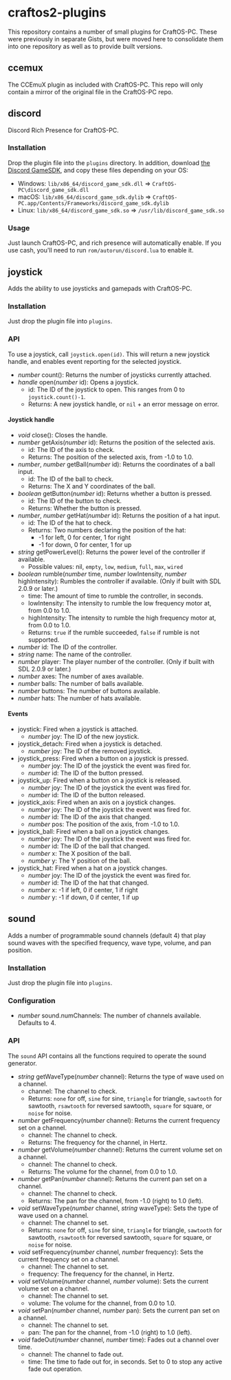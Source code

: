 # craftos2-plugins
This repository contains a number of small plugins for CraftOS-PC. These were previously in separate Gists, but were moved here to consolidate them into one repository as well as to provide built versions.

## ccemux
The CCEmuX plugin as included with CraftOS-PC. This repo will only contain a mirror of the original file in the CraftOS-PC repo.

## discord
Discord Rich Presence for CraftOS-PC.

### Installation
Drop the plugin file into the `plugins` directory. In addition, download [the Discord GameSDK](https://dl-game-sdk.discordapp.net/2.5.6/discord_game_sdk.zip), and copy these files depending on your OS:
* Windows: `lib/x86_64/discord_game_sdk.dll` => `CraftOS-PC\discord_game_sdk.dll`
* macOS: `lib/x86_64/discord_game_sdk.dylib` => `CraftOS-PC.app/Contents/Frameworks/discord_game_sdk.dylib`
* Linux: `lib/x86_64/discord_game_sdk.so` => `/usr/lib/discord_game_sdk.so`

### Usage
Just launch CraftOS-PC, and rich presence will automatically enable. If you use cash, you'll need to run `rom/autorun/discord.lua` to enable it.

## joystick
Adds the ability to use joysticks and gamepads with CraftOS-PC.

### Installation
Just drop the plugin file into `plugins`.

### API
To use a joystick, call `joystick.open(id)`. This will return a new joystick handle, and enables event reporting for the selected joystick.

* *number* count(): Returns the number of joysticks currently attached.
* *handle* open(*number* id): Opens a joystick.
  * id: The ID of the joystick to open. This ranges from 0 to `joystick.count()-1`.
  * Returns: A new joystick handle, or `nil` + an error message on error.

#### Joystick handle
* *void* close(): Closes the handle.
* *number* getAxis(*number* id): Returns the position of the selected axis.
  * id: The ID of the axis to check.
  * Returns: The position of the selected axis, from -1.0 to 1.0.
* *number*, *number* getBall(*number* id): Returns the coordinates of a ball input.
  * id: The ID of the ball to check.
  * Returns: The X and Y coordinates of the ball.
* *boolean* getButton(*number* id): Returns whether a button is pressed.
  * id: The ID of the button to check.
  * Returns: Whether the button is pressed.
* *number*, *number* getHat(*number* id): Returns the position of a hat input.
  * id: The ID of the hat to check.
  * Returns: Two numbers declaring the position of the hat:
    * -1 for left, 0 for center, 1 for right
    * -1 for down, 0 for center, 1 for up
* *string* getPowerLevel(): Returns the power level of the controller if available.
  * Possible values: nil, `empty`, `low`, `medium`, `full`, `max`, `wired`
* *boolean* rumble(*number* time, *number* lowIntensity, *number* highIntensity): Rumbles the controller if available. (Only if built with SDL 2.0.9 or later.)
  * time: The amount of time to rumble the controller, in seconds.
  * lowIntensity: The intensity to rumble the low frequency motor at, from 0.0 to 1.0.
  * highIntensity: The intensity to rumble the high frequency motor at, from 0.0 to 1.0.
  * Returns: `true` if the rumble succeeded, `false` if rumble is not supported.
* *number* id: The ID of the controller.
* *string* name: The name of the controller.
* *number* player: The player number of the controller. (Only if built with SDL 2.0.9 or later.)
* *number* axes: The number of axes available.
* *number* balls: The number of balls available.
* *number* buttons: The number of buttons available.
* *number* hats: The number of hats available.

#### Events
* joystick: Fired when a joystick is attached.
  * *number* joy: The ID of the new joystick.
* joystick_detach: Fired when a joystick is detached.
  * *number* joy: The ID of the removed joystick.
* joystick_press: Fired when a button on a joystick is pressed.
  * *number* joy: The ID of the joystick the event was fired for.
  * *number* id: The ID of the button pressed.
* joystick_up: Fired when a button on a joystick is released.
  * *number* joy: The ID of the joystick the event was fired for.
  * *number* id: The ID of the button released.
* joystick_axis: Fired when an axis on a joystick changes.
  * *number* joy: The ID of the joystick the event was fired for.
  * *number* id: The ID of the axis that changed.
  * *number* pos: The position of the axis, from -1.0 to 1.0.
* joystick_ball: Fired when a ball on a joystick changes.
  * *number* joy: The ID of the joystick the event was fired for.
  * *number* id: The ID of the ball that changed.
  * *number* x: The X position of the ball.
  * *number* y: The Y position of the ball.
* joystick_hat: Fired when a hat on a joystick changes.
  * *number* joy: The ID of the joystick the event was fired for.
  * *number* id: The ID of the hat that changed.
  * *number* x: -1 if left, 0 if center, 1 if right
  * *number* y: -1 if down, 0 if center, 1 if up

## sound
Adds a number of programmable sound channels (default 4) that play sound waves with the specified frequency, wave type, volume, and pan position.

### Installation
Just drop the plugin file into `plugins`.

### Configuration
* *number* sound.numChannels: The number of channels available. Defaults to 4.

### API
The `sound` API contains all the functions required to operate the sound generator.

* *string* getWaveType(*number* channel): Returns the type of wave used on a channel.
  * channel: The channel to check.
  * Returns: `none` for off, `sine` for sine, `triangle` for triangle, `sawtooth` for sawtooth, `rsawtooth` for reversed sawtooth, `square` for square, or `noise` for noise.
* *number* getFrequency(*number* channel): Returns the current frequency set on a channel.
  * channel: The channel to check.
  * Returns: The frequency for the channel, in Hertz.
* *number* getVolume(*number* channel): Returns the current volume set on a channel.
  * channel: The channel to check.
  * Returns: The volume for the channel, from 0.0 to 1.0.
* *number* getPan(*number* channel): Returns the current pan set on a channel.
  * channel: The channel to check.
  * Returns: The pan for the channel, from -1.0 (right) to 1.0 (left).
* *void* setWaveType(*number* channel, *string* waveType): Sets the type of wave used on a channel.
  * channel: The channel to set.
  * Returns: `none` for off, `sine` for sine, `triangle` for triangle, `sawtooth` for sawtooth, `rsawtooth` for reversed sawtooth, `square` for square, or `noise` for noise.
* *void* setFrequency(*number* channel, *number* frequency): Sets the current frequency set on a channel.
  * channel: The channel to set.
  * frequency: The frequency for the channel, in Hertz.
* *void* setVolume(*number* channel, *number* volume): Sets the current volume set on a channel.
  * channel: The channel to set.
  * volume: The volume for the channel, from 0.0 to 1.0.
* *void* setPan(*number* channel, *number* pan): Sets the current pan set on a channel.
  * channel: The channel to set.
  * pan: The pan for the channel, from -1.0 (right) to 1.0 (left).
* *void* fadeOut(*number* channel, *number* time): Fades out a channel over time.
  * channel: The channel to fade out.
  * time: The time to fade out for, in seconds. Set to 0 to stop any active fade out operation.
